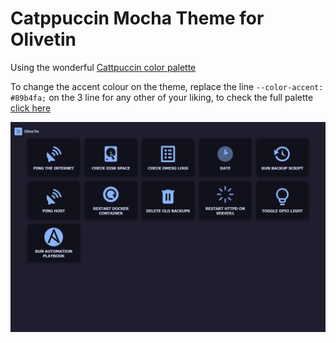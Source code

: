 # Catppuccin Mocha Theme for Olivetin
Using the wonderful [Cattpuccin color palette](https://catppuccin.com/)

To change the accent colour on the theme, replace the line `--color-accent: #89b4fa;` on the 3 line for any other of your liking, to check the full palette [click here](https://catppuccin.com/palette#flavor-mocha)

![Screenshot of the theme](cover.png "Screenshot")
